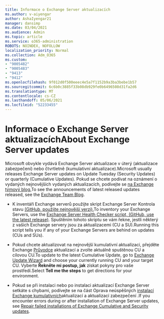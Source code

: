 ```yaml
---
title: Informace o Exchange Server aktualizacích
ms.author: v-aiyengar
author: AshaIyengar21
manager: dansimp
ms.date: 03/04/2021
ms.audience: Admin
ms.topic: article
ms.service: o365-administration
ROBOTS: NOINDEX, NOFOLLOW
localization_priority: Normal
ms.collection: Adm_O365
ms.custom:
- "9005482"
- "9005483"
- "9413"
- "9412"
ms.openlocfilehash: 9f012d0f500eeec4e5a7f1152b9a3ba3bebe1b57
ms.sourcegitcommit: 6c6b0c3885f33b08db929fe0b6496508d31fa2d6
ms.translationtype: MT
ms.contentlocale: cs-CZ
ms.lasthandoff: 05/06/2021
ms.locfileid: "52233455"
---
```

# <a name="about-exchange-server-updates"></a><span data-ttu-id="9341e-102">Informace o Exchange Server aktualizacích</span><span class="sxs-lookup"><span data-stu-id="9341e-102">About Exchange Server updates</span></span>

<span data-ttu-id="9341e-103">Microsoft obvykle vydává Exchange Server aktualizace v úterý (aktualizace zabezpečení) nebo čtvrtletně (kumulativní aktualizace).</span><span class="sxs-lookup"><span data-stu-id="9341e-103">Microsoft usually releases Exchange Server updates on Update Tuesday (Security Updates) or quarterly (Cumulative Updates).</span></span> <span data-ttu-id="9341e-104">Pokud se chcete podívat na oznámení o vydaných nejnovějších vydaných aktualizacích, podívejte se [na Exchange týmový blog.](https://aka.ms/ehlo)</span><span class="sxs-lookup"><span data-stu-id="9341e-104">To see the announcements of latest released updates released, see the [Exchange Team Blog](https://aka.ms/ehlo).</span></span>

- <span data-ttu-id="9341e-105">K inventáři Exchange serverů použijte skript Exchange Server Kontrola stavu [(GitHub, použijte nejnovější verzi).](https://aka.ms/ExchangeHealthChecker)</span><span class="sxs-lookup"><span data-stu-id="9341e-105">To inventory your Exchange Servers, use the [Exchange Server Health Checker script, (GitHub, use the latest release)](https://aka.ms/ExchangeHealthChecker).</span></span> <span data-ttu-id="9341e-106">Spuštěním tohoto skriptu se vám řekne, jestli některý z vašich Exchange servery jsou za aktualizacemi (CU a SU).</span><span class="sxs-lookup"><span data-stu-id="9341e-106">Running this script tells you if any of your Exchange Servers are behind on updates (CUs and SUs).</span></span>

- <span data-ttu-id="9341e-107">Pokud chcete aktualizovat na nejnovější kumulativní aktualizaci, přejděte Exchange [Průvodce](https://aka.ms/ExchangeUpdateWizard) aktualizací a zvolte aktuálně spuštěnou CU a cílovou CU.</span><span class="sxs-lookup"><span data-stu-id="9341e-107">To update to the latest Cumulative Update, go to [Exchange Update Wizard](https://aka.ms/ExchangeUpdateWizard) and choose your currently running CU and your target CU.</span></span> <span data-ttu-id="9341e-108">Vyberte **Řekněte mi postup, jak** získat pokyny pro vaše prostředí.</span><span class="sxs-lookup"><span data-stu-id="9341e-108">Select **Tell me the steps** to get directions for your environment.</span></span>

- <span data-ttu-id="9341e-109">Pokud se při instalaci nebo po instalaci aktualizací Exchange Server setkáte s chybami, podívejte se na část Oprava neúspěšných [instalací Exchange kumulativních](https://docs.microsoft.com/exchange/troubleshoot/client-connectivity/exchange-security-update-issues)aktualizací a aktualizací zabezpečení .</span><span class="sxs-lookup"><span data-stu-id="9341e-109">If you encounter errors during or after installation of Exchange Server updates, see [Repair failed installations of Exchange Cumulative and Security updates](https://docs.microsoft.com/exchange/troubleshoot/client-connectivity/exchange-security-update-issues).</span></span>

